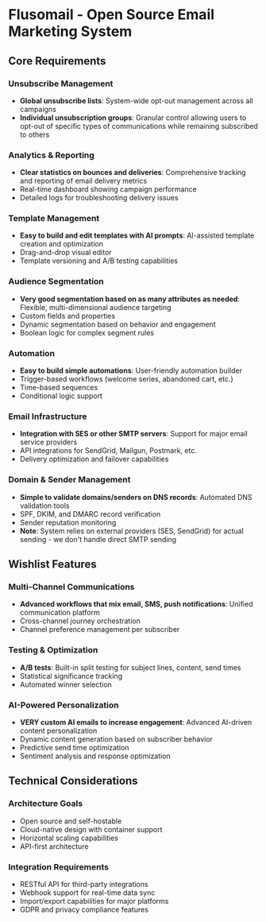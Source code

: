 # Flusomail - Open Source Email Marketing System

## Core Requirements

### Unsubscribe Management
- **Global unsubscribe lists**: System-wide opt-out management across all campaigns
- **Individual unsubscription groups**: Granular control allowing users to opt-out of specific types of communications while remaining subscribed to others

### Analytics & Reporting  
- **Clear statistics on bounces and deliveries**: Comprehensive tracking and reporting of email delivery metrics
- Real-time dashboard showing campaign performance
- Detailed logs for troubleshooting delivery issues

### Template Management
- **Easy to build and edit templates with AI prompts**: AI-assisted template creation and optimization
- Drag-and-drop visual editor
- Template versioning and A/B testing capabilities

### Audience Segmentation
- **Very good segmentation based on as many attributes as needed**: Flexible, multi-dimensional audience targeting
- Custom fields and properties
- Dynamic segmentation based on behavior and engagement
- Boolean logic for complex segment rules

### Automation
- **Easy to build simple automations**: User-friendly automation builder
- Trigger-based workflows (welcome series, abandoned cart, etc.)
- Time-based sequences
- Conditional logic support

### Email Infrastructure
- **Integration with SES or other SMTP servers**: Support for major email service providers
- API integrations for SendGrid, Mailgun, Postmark, etc.
- Delivery optimization and failover capabilities

### Domain & Sender Management
- **Simple to validate domains/senders on DNS records**: Automated DNS validation tools
- SPF, DKIM, and DMARC record verification
- Sender reputation monitoring
- **Note**: System relies on external providers (SES, SendGrid) for actual sending - we don't handle direct SMTP sending

## Wishlist Features

### Multi-Channel Communications
- **Advanced workflows that mix email, SMS, push notifications**: Unified communication platform
- Cross-channel journey orchestration
- Channel preference management per subscriber

### Testing & Optimization
- **A/B tests**: Built-in split testing for subject lines, content, send times
- Statistical significance tracking
- Automated winner selection

### AI-Powered Personalization
- **VERY custom AI emails to increase engagement**: Advanced AI-driven content personalization
- Dynamic content generation based on subscriber behavior
- Predictive send time optimization
- Sentiment analysis and response optimization

## Technical Considerations

### Architecture Goals
- Open source and self-hostable
- Cloud-native design with container support
- Horizontal scaling capabilities
- API-first architecture

### Integration Requirements
- RESTful API for third-party integrations
- Webhook support for real-time data sync
- Import/export capabilities for major platforms
- GDPR and privacy compliance features